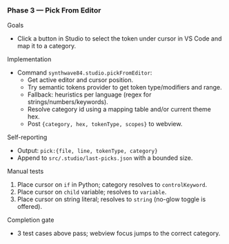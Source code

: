 ### Phase 3 — Pick From Editor

Goals
- Click a button in Studio to select the token under cursor in VS Code and map it to a category.

Implementation
- Command `synthwave84.studio.pickFromEditor`:
  - Get active editor and cursor position.
  - Try semantic tokens provider to get token type/modifiers and range.
  - Fallback: heuristics per language (regex for strings/numbers/keywords).
  - Resolve category id using a mapping table and/or current theme hex.
  - Post `{category, hex, tokenType, scopes}` to webview.

Self-reporting
- Output: `pick:{file, line, tokenType, category}`
- Append to `src/.studio/last-picks.json` with a bounded size.

Manual tests
1) Place cursor on `if` in Python; category resolves to `controlKeyword`.
2) Place cursor on `child` variable; resolves to `variable`.
3) Place cursor on string literal; resolves to `string` (no-glow toggle is offered).

Completion gate
- 3 test cases above pass; webview focus jumps to the correct category.



